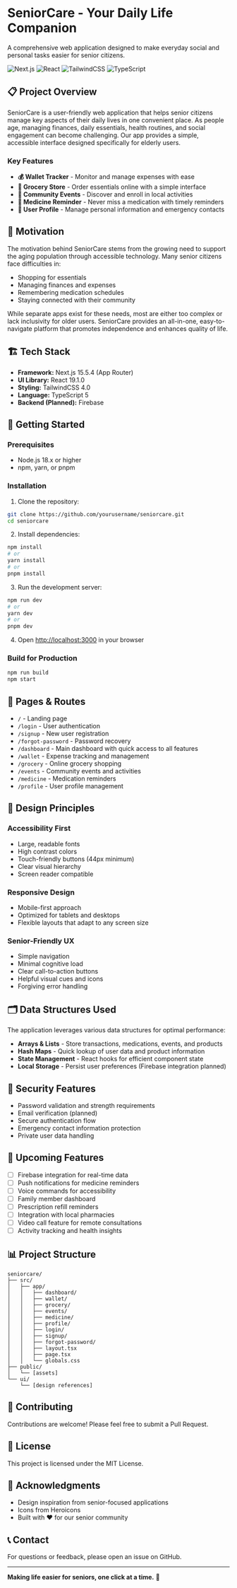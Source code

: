 # SeniorCare - Your Daily Life Companion

A comprehensive web application designed to make everyday social and personal tasks easier for senior citizens.

![Next.js](https://img.shields.io/badge/Next.js-15.5.4-black)
![React](https://img.shields.io/badge/React-19.1.0-blue)
![TailwindCSS](https://img.shields.io/badge/TailwindCSS-4.0-38bdf8)
![TypeScript](https://img.shields.io/badge/TypeScript-5.0-3178c6)

## 📋 Project Overview

SeniorCare is a user-friendly web application that helps senior citizens manage key aspects of their daily lives in one convenient place. As people age, managing finances, daily essentials, health routines, and social engagement can become challenging. Our app provides a simple, accessible interface designed specifically for elderly users.

### Key Features

- **💰 Wallet Tracker** - Monitor and manage expenses with ease
- **🛒 Grocery Store** - Order essentials online with a simple interface
- **🎉 Community Events** - Discover and enroll in local activities
- **💊 Medicine Reminder** - Never miss a medication with timely reminders
- **👤 User Profile** - Manage personal information and emergency contacts

## 🎯 Motivation

The motivation behind SeniorCare stems from the growing need to support the aging population through accessible technology. Many senior citizens face difficulties in:

- Shopping for essentials
- Managing finances and expenses
- Remembering medication schedules
- Staying connected with their community

While separate apps exist for these needs, most are either too complex or lack inclusivity for older users. SeniorCare provides an all-in-one, easy-to-navigate platform that promotes independence and enhances quality of life.

## 🏗️ Tech Stack

- **Framework:** Next.js 15.5.4 (App Router)
- **UI Library:** React 19.1.0
- **Styling:** TailwindCSS 4.0
- **Language:** TypeScript 5
- **Backend (Planned):** Firebase

## 🚀 Getting Started

### Prerequisites

- Node.js 18.x or higher
- npm, yarn, or pnpm

### Installation

1. Clone the repository:

```bash
git clone https://github.com/yourusername/seniorcare.git
cd seniorcare
```

2. Install dependencies:

```bash
npm install
# or
yarn install
# or
pnpm install
```

3. Run the development server:

```bash
npm run dev
# or
yarn dev
# or
pnpm dev
```

4. Open [http://localhost:3000](http://localhost:3000) in your browser

### Build for Production

```bash
npm run build
npm start
```

## 📱 Pages & Routes

- `/` - Landing page
- `/login` - User authentication
- `/signup` - New user registration
- `/forgot-password` - Password recovery
- `/dashboard` - Main dashboard with quick access to all features
- `/wallet` - Expense tracking and management
- `/grocery` - Online grocery shopping
- `/events` - Community events and activities
- `/medicine` - Medication reminders
- `/profile` - User profile management

## 🎨 Design Principles

### Accessibility First

- Large, readable fonts
- High contrast colors
- Touch-friendly buttons (44px minimum)
- Clear visual hierarchy
- Screen reader compatible

### Responsive Design

- Mobile-first approach
- Optimized for tablets and desktops
- Flexible layouts that adapt to any screen size

### Senior-Friendly UX

- Simple navigation
- Minimal cognitive load
- Clear call-to-action buttons
- Helpful visual cues and icons
- Forgiving error handling

## 🗂️ Data Structures Used

The application leverages various data structures for optimal performance:

- **Arrays & Lists** - Store transactions, medications, events, and products
- **Hash Maps** - Quick lookup of user data and product information
- **State Management** - React hooks for efficient component state
- **Local Storage** - Persist user preferences (Firebase integration planned)

## 🔐 Security Features

- Password validation and strength requirements
- Email verification (planned)
- Secure authentication flow
- Emergency contact information protection
- Private user data handling

## 🚧 Upcoming Features

- [ ] Firebase integration for real-time data
- [ ] Push notifications for medicine reminders
- [ ] Voice commands for accessibility
- [ ] Family member dashboard
- [ ] Prescription refill reminders
- [ ] Integration with local pharmacies
- [ ] Video call feature for remote consultations
- [ ] Activity tracking and health insights

## 📊 Project Structure

```
seniorcare/
├── src/
│   ├── app/
│   │   ├── dashboard/
│   │   ├── wallet/
│   │   ├── grocery/
│   │   ├── events/
│   │   ├── medicine/
│   │   ├── profile/
│   │   ├── login/
│   │   ├── signup/
│   │   ├── forgot-password/
│   │   ├── layout.tsx
│   │   ├── page.tsx
│   │   └── globals.css
├── public/
│   └── [assets]
└── ui/
    └── [design references]
```

## 👥 Contributing

Contributions are welcome! Please feel free to submit a Pull Request.

## 📄 License

This project is licensed under the MIT License.

## 🙏 Acknowledgments

- Design inspiration from senior-focused applications
- Icons from Heroicons
- Built with ❤️ for our senior community

## 📞 Contact

For questions or feedback, please open an issue on GitHub.

---

**Making life easier for seniors, one click at a time.** 💙
